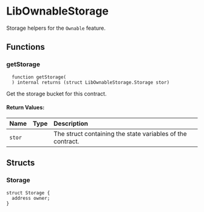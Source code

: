 # LibOwnableStorage

Storage helpers for the `Ownable` feature.

## Functions

### getStorage

```solidity
  function getStorage(
  ) internal returns (struct LibOwnableStorage.Storage stor)
```

Get the storage bucket for this contract.

#### Return Values:

| Name   | Type | Description                                                |
| :----- | :--- | :--------------------------------------------------------- |
| `stor` |      | The struct containing the state variables of the contract. |

## Structs

### Storage

```solidity
struct Storage {
  address owner;
}

```
